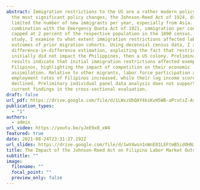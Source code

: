```yaml
---
abstract: Immigration restrictions to the US are a rather modern policy. One of
  the most significant policy changes, the Johnson-Reed Act of 1924, drastically
  limited the number of new immigrants per year, especially from Asia. In
  combination with the Emergency Quota Act of 1921, immigration per country was
  capped at 2 percent of the respective population in the 1890 census. In this
  study, I examine to what extent immigration restrictions affected labor market
  outcomes of prior migration cohorts. Using decennial census data, I apply a
  difference-in-difference estimation, exploiting the fact that restrictions
  initially did not impact the Philippines, then a US colony. Preliminary
  results indicate that initial immigration restrictions affected exempted
  Filipinos, highlighting the impact of competition on their economic
  assimilation. Relative to other migrants, labor force participation and
  employment rates of Filipinos increased, while their log income scores
  declined. Preliminary individual panel data analysis does not support the
  current findings in the cross-sectional evaluation.
draft: false
url_pdf: https://drive.google.com/file/d/1LWxzUbQAY4ksKvH5WB-aPcvCsZ-AyE1R/view?usp=sharing
publication_types:
  - "1"
authors:
  - admin
url_video: https://youtu.be/yJeE9x0_xW4
featured: true
date: 2021-08-24T23:31:27.292Z
url_slides: https://drive.google.com/file/d/1wV4wsn1nWnE81LEFtmB5idOHNzG3n6AV/view?usp=sharing
title: The Impact of the Johnson-Reed Act on Filipino Labor Market Outcomes
subtitle: ""
image:
  filename: ""
  focal_point: ""
  preview_only: false
---
```

